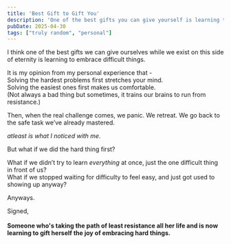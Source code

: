 ```yaml
---
title: 'Best Gift to Gift You'
description: 'One of the best gifts you can give yourself is learning to embrace hard things.'
pubDate: 2025-04-30
tags: ["truly random", "personal"]
---
```


I think one of the best gifts we can give ourselves  while we exist on this side of eternity  is learning to embrace difficult things.

It is my opinion from my personal experience that -
<br>
Solving the hardest problems first stretches your mind.  
Solving the easiest ones first makes us comfortable.  
(Not always a bad thing but sometimes, it trains our brains to run from resistance.)

Then, when the real challenge comes, we panic. We retreat. We go back to the safe task we’ve already mastered.

_atleast is what I noticed with me._

But what if we did the hard thing first?

What if we didn’t try to learn *everything* at once, just the one difficult thing in front of us?  
What if we stopped waiting for difficulty to feel easy, and just got used to showing up anyway?

Anyways.

Signed,  
<br>
**Someone who's taking the path of least resistance all her life and is now learning to gift herself the joy of embracing hard things.**
